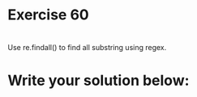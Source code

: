# Exercise 60
# 

Use re.findall() to find all substring using regex.





# Write your solution below:
